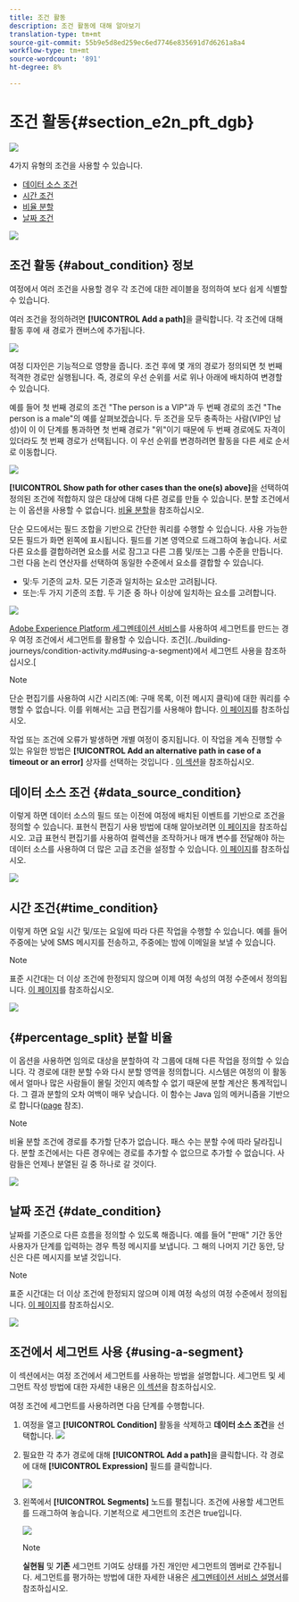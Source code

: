 ```yaml
---
title: 조건 활동
description: 조건 활동에 대해 알아보기
translation-type: tm+mt
source-git-commit: 55b9e5d8ed259ec6ed7746e835691d7d6261a8a4
workflow-type: tm+mt
source-wordcount: '891'
ht-degree: 8%

---
```


# 조건 활동{#section_e2n_pft_dgb}

![](../assets/do-not-localize/badge.png)

4가지 유형의 조건을 사용할 수 있습니다.

* [데이터 소스 조건](#data_source_condition)
* [시간 조건](#time_condition)
* [비율 분할](#percentage_split)
* [날짜 조건](#date_condition)

![](../assets/journey49.png)

## 조건 활동 {#about_condition} 정보

여정에서 여러 조건을 사용할 경우 각 조건에 대한 레이블을 정의하여 보다 쉽게 식별할 수 있습니다.

여러 조건을 정의하려면 **[!UICONTROL Add a path]**&#x200B;을 클릭합니다. 각 조건에 대해 활동 후에 새 경로가 캔버스에 추가됩니다.

![](../assets/journey47.png)

여정 디자인은 기능적으로 영향을 줍니다. 조건 후에 몇 개의 경로가 정의되면 첫 번째 적격한 경로만 실행됩니다. 즉, 경로의 우선 순위를 서로 위나 아래에 배치하여 변경할 수 있습니다.

예를 들어 첫 번째 경로의 조건 &quot;The person is a VIP&quot;과 두 번째 경로의 조건 &quot;The person is a male&quot;의 예를 살펴보겠습니다. 두 조건을 모두 충족하는 사람(VIP인 남성)이 이 이 단계를 통과하면 첫 번째 경로가 &quot;위&quot;이기 때문에 두 번째 경로에도 자격이 있더라도 첫 번째 경로가 선택됩니다. 이 우선 순위를 변경하려면 활동을 다른 세로 순서로 이동합니다.

![](../assets/journey48.png)

**[!UICONTROL Show path for other cases than the one(s) above]**&#x200B;을 선택하여 정의된 조건에 적합하지 않은 대상에 대해 다른 경로를 만들 수 있습니다. 분할 조건에서는 이 옵션을 사용할 수 없습니다. [비율 분할](#percentage_split)을 참조하십시오.

단순 모드에서는 필드 조합을 기반으로 간단한 쿼리를 수행할 수 있습니다. 사용 가능한 모든 필드가 화면 왼쪽에 표시됩니다. 필드를 기본 영역으로 드래그하여 놓습니다. 서로 다른 요소를 결합하려면 요소를 서로 잠그고 다른 그룹 및/또는 그룹 수준을 만듭니다. 그런 다음 논리 연산자를 선택하여 동일한 수준에서 요소를 결합할 수 있습니다.

* 및:두 기준의 교차. 모든 기준과 일치하는 요소만 고려됩니다.
* 또는:두 가지 기준의 조합. 두 기준 중 하나 이상에 일치하는 요소를 고려합니다.

![](../assets/journey64.png)

[Adobe Experience Platform 세그멘테이션 서비스](https://experienceleague.adobe.com/docs/experience-platform/segmentation/home.html)를 사용하여 세그먼트를 만드는 경우 여정 조건에서 세그먼트를 활용할 수 있습니다. 조건](../building-journeys/condition-activity.md#using-a-segment)에서 세그먼트 사용을 참조하십시오.[


>[!NOTE]
>
>단순 편집기를 사용하여 시간 시리즈(예: 구매 목록, 이전 메시지 클릭)에 대한 쿼리를 수행할 수 없습니다. 이를 위해서는 고급 편집기를 사용해야 합니다. [이 페이지](https://experienceleague.adobe.com/docs/journeys/using/building-advanced-conditions-journeys/expressionadvanced.html)를 참조하십시오.

작업 또는 조건에 오류가 발생하면 개별 여정이 중지됩니다. 이 작업을 계속 진행할 수 있는 유일한 방법은 **[!UICONTROL Add an alternative path in case of a timeout or an error]** 상자를 선택하는 것입니다 . [이 섹션](../building-journeys/using-the-journey-designer.md#paths)을 참조하십시오.

## 데이터 소스 조건 {#data_source_condition}

이렇게 하면 데이터 소스의 필드 또는 이전에 여정에 배치된 이벤트를 기반으로 조건을 정의할 수 있습니다. 표현식 편집기 사용 방법에 대해 알아보려면 [이 페이지](https://experienceleague.adobe.com/docs/journeys/using/building-advanced-conditions-journeys/expressionadvanced.html)을 참조하십시오. 고급 표현식 편집기를 사용하여 컬렉션을 조작하거나 매개 변수를 전달해야 하는 데이터 소스를 사용하여 더 많은 고급 조건을 설정할 수 있습니다. [이 페이지](../datasource/external-data-sources.md)를 참조하십시오.

![](../assets/journey50.png)

## 시간 조건{#time_condition}

이렇게 하면 요일 시간 및/또는 요일에 따라 다른 작업을 수행할 수 있습니다. 예를 들어 주중에는 낮에 SMS 메시지를 전송하고, 주중에는 밤에 이메일을 보낼 수 있습니다.

>[!NOTE]
>
>표준 시간대는 더 이상 조건에 한정되지 않으며 이제 여정 속성의 여정 수준에서 정의됩니다. [이 페이지](../building-journeys/timezone-management.md)를 참조하십시오.

![](../assets/journey51.png)

## {#percentage_split} 분할 비율

이 옵션을 사용하면 임의로 대상을 분할하여 각 그룹에 대해 다른 작업을 정의할 수 있습니다. 각 경로에 대한 분할 수와 다시 분할 영역을 정의합니다. 시스템은 여정의 이 활동에서 얼마나 많은 사람들이 몰릴 것인지 예측할 수 없기 때문에 분할 계산은 통계적입니다. 그 결과 분할의 오차 여백이 매우 낮습니다. 이 함수는 Java 임의 메커니즘을 기반으로 합니다([page](https://docs.oracle.com/javase/7/docs/api/java/util/Random.html) 참조).

>[!NOTE]
>
>비율 분할 조건에 경로를 추가할 단추가 없습니다. 패스 수는 분할 수에 따라 달라집니다. 분할 조건에서는 다른 경우에는 경로를 추가할 수 없으므로 추가할 수 없습니다. 사람들은 언제나 분열된 길 중 하나로 갈 것이다.

![](../assets/journey52.png)

## 날짜 조건 {#date_condition}

날짜를 기준으로 다른 흐름을 정의할 수 있도록 해줍니다. 예를 들어 &quot;판매&quot; 기간 동안 사용자가 단계를 입력하는 경우 특정 메시지를 보냅니다. 그 해의 나머지 기간 동안, 당신은 다른 메시지를 보낼 것입니다.

>[!NOTE]
>
>표준 시간대는 더 이상 조건에 한정되지 않으며 이제 여정 속성의 여정 수준에서 정의됩니다. [이 페이지](../building-journeys/timezone-management.md)를 참조하십시오.

![](../assets/journey53.png)

## 조건에서 세그먼트 사용 {#using-a-segment}

이 섹션에서는 여정 조건에서 세그먼트를 사용하는 방법을 설명합니다. 세그먼트 및 세그먼트 작성 방법에 대한 자세한 내용은 [이 섹션](../segment/about-segments.md)을 참조하십시오.

여정 조건에 세그먼트를 사용하려면 다음 단계를 수행합니다.

1. 여정을 열고 **[!UICONTROL Condition]** 활동을 삭제하고 **데이터 소스 조건**을 선택합니다.
   ![](../assets/journey47.png)

1. 필요한 각 추가 경로에 대해 **[!UICONTROL Add a path]**&#x200B;을 클릭합니다. 각 경로에 대해 **[!UICONTROL Expression]** 필드를 클릭합니다.

   ![](../assets/segment3.png)

1. 왼쪽에서 **[!UICONTROL Segments]** 노드를 펼칩니다. 조건에 사용할 세그먼트를 드래그하여 놓습니다. 기본적으로 세그먼트의 조건은 true입니다.

   ![](../assets/segment4.png)

   >[!NOTE]
   >
   >**실현됨** 및 **기존** 세그먼트 기여도 상태를 가진 개인만 세그먼트의 멤버로 간주됩니다. 세그먼트를 평가하는 방법에 대한 자세한 내용은 [세그멘테이션 서비스 설명서](https://experienceleague.adobe.com/docs/experience-platform/segmentation/tutorials/evaluate-a-segment.html?lang=en#interpret-segment-results)를 참조하십시오.
